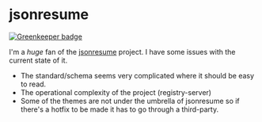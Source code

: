 # jsonresume

[![Greenkeeper badge](https://badges.greenkeeper.io/koddsson/jsonresume-monorepo.svg)](https://greenkeeper.io/)

I'm a _huge_ fan of the [jsonresume](https://jsonresume.org/) project. I have some issues with the
current state of it.

- The standard/schema seems very complicated where it should be easy to read.
- The operational complexity of the project (registry-server)
- Some of the themes are not under the umbrella of jsonresume so if there's a
  hotfix to be made it has to go through a third-party.
